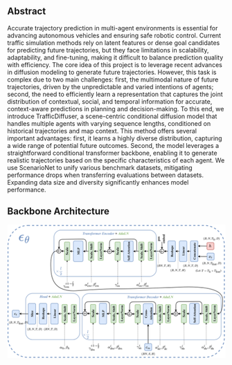 ## Abstract

Accurate trajectory prediction in multi-agent environments is essential for advancing autonomous vehicles and ensuring safe robotic control. Current traffic simulation methods rely on latent features or dense goal candidates for predicting future trajectories, but they face limitations in scalability, adaptability, and fine-tuning, making it difficult to balance prediction quality with efficiency. The core idea of this project is to leverage recent advances in diffusion modeling to generate future trajectories. However, this task is complex due to two main challenges: first, the multimodal nature of future trajectories, driven by the unpredictable and varied intentions of agents; second, the need to efficiently learn a representation that captures the joint distribution of contextual, social, and temporal information for accurate, context-aware predictions in planning and decision-making. To this end, we introduce TrafficDiffuser, a scene-centric conditional diffusion model that handles multiple agents with varying sequence lengths, conditioned on historical trajectories and map context. This method offers several important advantages: first, it learns a highly diverse distribution, capturing a wide range of potential future outcomes. Second, the model leverages a straightforward conditional transformer backbone, enabling it to generate realistic trajectories based on the specific characteristics of each agent. We use ScenarioNet to unify various benchmark datasets, mitigating performance drops when transferring evaluations between datasets.  Expanding data size and diversity significantly enhances model performance.


## Backbone Architecture
![TrafficDiffuser diffusion backbone](../assets/Backbone.png)